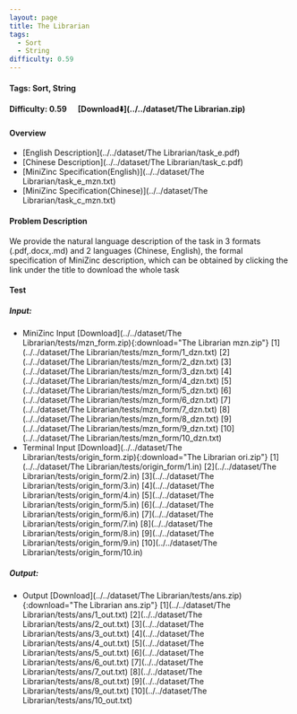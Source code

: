 ```yaml
---
layout: page
title: The Librarian
tags:
  - Sort
  - String
difficulty: 0.59
---
```


#### Tags: Sort, String
#### Difficulty: 0.59 &nbsp;&nbsp;&nbsp;&nbsp; [Download⬇️](../../dataset/The Librarian.zip)
#### Overview
- [English Description](../../dataset/The Librarian/task_e.pdf)
- [Chinese Description](../../dataset/The Librarian/task_c.pdf)
- [MiniZinc Specification(English)](../../dataset/The Librarian/task_e_mzn.txt)
- [MiniZinc Specification(Chinese)](../../dataset/The Librarian/task_c_mzn.txt)

#### Problem Description
We provide the natural language description of the task in 3 formats (.pdf,.docx,.md) and 2 languages (Chinese, English), the formal specification of MiniZinc description, which can be obtained by clicking the link under the title to download the whole task
#### Test
##### Input:
- MiniZinc Input [Download](../../dataset/The Librarian/tests/mzn_form.zip){:download="The Librarian mzn.zip"} [1](../../dataset/The Librarian/tests/mzn_form/1_dzn.txt) [2](../../dataset/The Librarian/tests/mzn_form/2_dzn.txt) [3](../../dataset/The Librarian/tests/mzn_form/3_dzn.txt) [4](../../dataset/The Librarian/tests/mzn_form/4_dzn.txt) [5](../../dataset/The Librarian/tests/mzn_form/5_dzn.txt) [6](../../dataset/The Librarian/tests/mzn_form/6_dzn.txt) [7](../../dataset/The Librarian/tests/mzn_form/7_dzn.txt) [8](../../dataset/The Librarian/tests/mzn_form/8_dzn.txt) [9](../../dataset/The Librarian/tests/mzn_form/9_dzn.txt) [10](../../dataset/The Librarian/tests/mzn_form/10_dzn.txt) 
- Terminal Input [Download](../../dataset/The Librarian/tests/origin_form.zip){:download="The Librarian ori.zip"} [1](../../dataset/The Librarian/tests/origin_form/1.in) [2](../../dataset/The Librarian/tests/origin_form/2.in) [3](../../dataset/The Librarian/tests/origin_form/3.in) [4](../../dataset/The Librarian/tests/origin_form/4.in) [5](../../dataset/The Librarian/tests/origin_form/5.in) [6](../../dataset/The Librarian/tests/origin_form/6.in) [7](../../dataset/The Librarian/tests/origin_form/7.in) [8](../../dataset/The Librarian/tests/origin_form/8.in) [9](../../dataset/The Librarian/tests/origin_form/9.in) [10](../../dataset/The Librarian/tests/origin_form/10.in) 

##### Output:
- Output [Download](../../dataset/The Librarian/tests/ans.zip){:download="The Librarian ans.zip"} [1](../../dataset/The Librarian/tests/ans/1_out.txt) [2](../../dataset/The Librarian/tests/ans/2_out.txt) [3](../../dataset/The Librarian/tests/ans/3_out.txt) [4](../../dataset/The Librarian/tests/ans/4_out.txt) [5](../../dataset/The Librarian/tests/ans/5_out.txt) [6](../../dataset/The Librarian/tests/ans/6_out.txt) [7](../../dataset/The Librarian/tests/ans/7_out.txt) [8](../../dataset/The Librarian/tests/ans/8_out.txt) [9](../../dataset/The Librarian/tests/ans/9_out.txt) [10](../../dataset/The Librarian/tests/ans/10_out.txt) 

